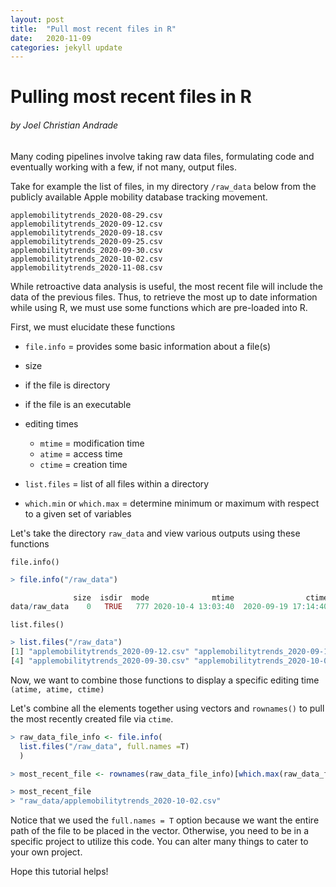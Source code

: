 ```yaml
---
layout: post
title:  "Pull most recent files in R"
date:   2020-11-09
categories: jekyll update
---
```

# Pulling most recent files in R
 ###### by Joel Christian Andrade

Many coding pipelines involve taking raw data files, formulating code and eventually working with a few, if not many, output files.

Take for example the list of files, in my directory `/raw_data` below from the publicly available Apple mobility database tracking movement.

```
applemobilitytrends_2020-08-29.csv
applemobilitytrends_2020-09-12.csv
applemobilitytrends_2020-09-18.csv
applemobilitytrends_2020-09-25.csv
applemobilitytrends_2020-09-30.csv
applemobilitytrends_2020-10-02.csv
applemobilitytrends_2020-11-08.csv
```

While retroactive data analysis is useful, the most recent file will include the data of the previous files.  Thus, to retrieve the most up to date information while using R, we must use some functions which are pre-loaded into R.

First, we must elucidate these functions
* `file.info` = provides some basic information about a file(s)
 * size
 * if the file is directory
 * if the file is an executable
 * editing times
   * `mtime` = modification time
   * `atime` = access time
   * `ctime` = creation time


* `list.files` = list of all files within a directory

* `which.min` or `which.max` = determine minimum or maximum with respect to a given set of variables

Let's take the directory `raw_data` and view various outputs using these functions

`file.info()`
```r
> file.info("/raw_data")

              size  isdir  mode              mtime                ctime                atime  exe  
data/raw_data    0   TRUE   777 2020-10-4 13:03:40  2020-09-19 17:14:40  2020-10-04 13:03:40  no
```

`list.files()`
```r
> list.files("/raw_data")
[1] "applemobilitytrends_2020-09-12.csv" "applemobilitytrends_2020-09-18.csv" "applemobilitytrends_2020-09-25.csv"
[4] "applemobilitytrends_2020-09-30.csv" "applemobilitytrends_2020-10-02.csv" "applemobilitytrends_2020-08-29.csv"
```


Now, we want to combine those functions to display a specific editing time `(atime, atime, ctime)`


Let's combine all the elements together using vectors and `rownames()` to pull the most recently created file via `ctime`.
```r
> raw_data_file_info <- file.info(
  list.files("/raw_data", full.names =T)
  )

> most_recent_file <- rownames(raw_data_file_info)[which.max(raw_data_file_info$ctime)]

> most_recent_file
> "raw_data/applemobilitytrends_2020-10-02.csv"
```

Notice that we used the `full.names = T` option because we want the entire path of the file to be placed in the vector.  Otherwise, you need to be in a specific project to utilize this code.
You can alter many things to cater to your own project.


Hope this tutorial helps!
